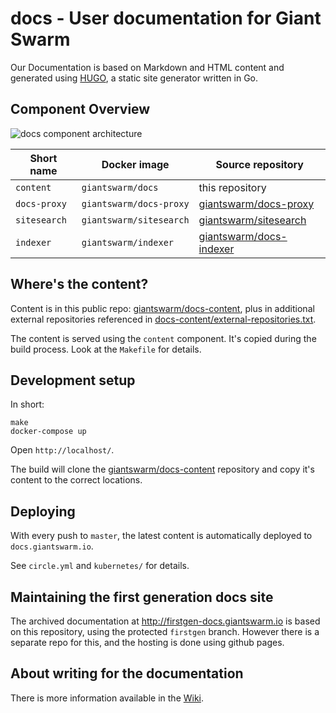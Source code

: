 # docs - User documentation for Giant Swarm

Our Documentation is based on Markdown and HTML content and generated using [HUGO](http://gohugo.io/), a static site generator written in Go.

## Component Overview

![docs component architecture](https://cloud.githubusercontent.com/assets/273727/19264053/8344ef86-8f9f-11e6-9154-e6ee9b8d5668.png)

|Short name    | Docker image            | Source repository                                                      |
|--------------|-------------------------|------------------------------------------------------------------------|
|`content`     | `giantswarm/docs`       | this repository                                                        |
|`docs-proxy`  | `giantswarm/docs-proxy` | [giantswarm/docs-proxy](https://github.com/giantswarm/docs-proxy/)     |
|`sitesearch`  | `giantswarm/sitesearch` | [giantswarm/sitesearch](https://github.com/giantswarm/sitesearch/)     |
|`indexer`     | `giantswarm/indexer`    | [giantswarm/docs-indexer](https://github.com/giantswarm/docs-indexer/) |


## Where's the content?

Content is in this public repo: [giantswarm/docs-content](https://github.com/giantswarm/docs-content), plus in additional external repositories referenced in [docs-content/external-repositories.txt](https://github.com/giantswarm/docs-content/blob/master/external-repositories.txt).

The content is served using the `content` component. It's copied during the build process. Look at the `Makefile` for details.

## Development setup

In short:

```nohighlight
make
docker-compose up
```

Open `http://localhost/`.

The build will clone the [giantswarm/docs-content](https://github.com/giantswarm/docs-content) repository and copy it's content to the correct locations.

## Deploying

With every push to `master`, the latest content is automatically deployed to `docs.giantswarm.io`.

See `circle.yml` and `kubernetes/` for details.

## Maintaining the first generation docs site

The archived documentation at http://firstgen-docs.giantswarm.io is based on this repository, using the protected `firstgen` branch. However there is a separate repo for this, and the hosting is done using github pages.

## About writing for the documentation

There is more information available in the [Wiki](https://git.giantswarm.io/giantswarm/docs/wikis/home).

